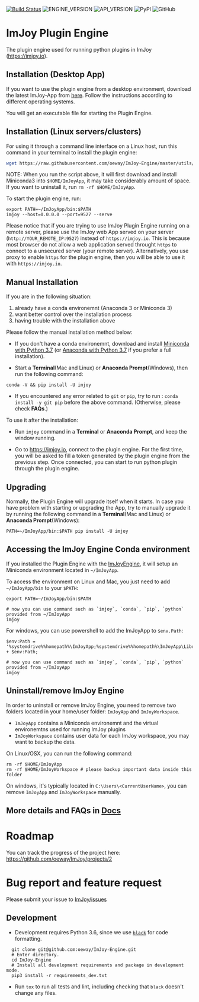  [![Build Status](https://travis-ci.com/oeway/ImJoy-Engine.svg?branch=master)](https://travis-ci.com/oeway/ImJoy-Engine) ![ENGINE_VERSION](https://img.shields.io/badge/dynamic/json.svg?color=success&label=imjoy%20engine&prefix=v&query=version&url=https%3A%2F%2Fraw.githubusercontent.com%2Foeway%2FImJoy-Engine%2Fmaster%2FVERSION) ![API_VERSION](https://img.shields.io/badge/dynamic/json.svg?color=success&label=api%20version&prefix=v&query=api_version&url=https%3A%2F%2Fraw.githubusercontent.com%2Foeway%2FImJoy-Engine%2Fmaster%2FVERSION) ![PyPI](https://img.shields.io/pypi/v/imjoy.svg?style=popout) ![GitHub](https://img.shields.io/github/license/oeway/ImJoy-Engine.svg)
# ImJoy Plugin Engine
The plugin engine used for running python plugins in ImJoy (https://imjoy.io).

## Installation (Desktop App)

If you want to use the plugin engine from a desktop environment, download the latest ImJoy-App from [here](https://github.com/oeway/ImJoy-App/releases). Follow the instructions according to different operating systems.

You will get an executable file for starting the Plugin Engine.

## Installation (Linux servers/clusters)

For using it through a command line interface on a Linux host, run this command in your terminal to install the plugin engine:
```bash
wget https://raw.githubusercontent.com/oeway/ImJoy-Engine/master/utils/Linux_Install.sh  -O - | bash
```

NOTE: When you run the script above, it will first download and install Miniconda3 into `$HOME/ImJoyApp`, it may take considerably amount of space. If you want to uninstall it, run `rm -rf $HOME/ImJoyApp`.  

To start the plugin engine, run:
```
export PATH=~/ImJoyApp/bin:$PATH
imjoy --host=0.0.0.0 --port=9527 --serve
```

Please notice that if you are trying to use ImJoy Plugin Engine running on a remote server, please use the ImJoy web App served on your server (`http://YOUR_REMOTE_IP:9527`) instead of `https://imjoy.io`. This is because most browser do not allow a web application served throught `https` to connect to a unsecured server (your remote server). Alternatively, you use proxy to enable `https` for the plugin engine, then you will be able to use it with `https://imjoy.io`.


## Manual Installation
  If you are in the following situation:
   1) already have a conda environemnt (Anaconda 3 or Miniconda 3)
   1) want better control over the installation process
   2) having trouble with the installation above

  Please follow the manual installation method below:

  * If you don't have a conda environemnt, download and install [Miniconda with Python 3.7](https://conda.io/miniconda.html) (or [Anaconda with Python 3.7](https://www.anaconda.com/download/) if you prefer a full installation).

  * Start a **Terminal**(Mac and Linux) or **Anaconda Prompt**(Windows), then run the following command:

  ```
  conda -V && pip install -U imjoy
  ```

  * If you encountered any error related to `git` or `pip`, try to run : `conda install -y git pip` before the above command. (Otherwise, please check **FAQs**.)

  To use it after the installation:
  * Run `imjoy` command in a **Terminal** or **Anaconda Prompt**, and keep the window running.

  * Go to https://imjoy.io, connect to the plugin engine. For the first time, you will be asked to fill a token generated by the plugin engine from the previous step. Once connected, you can start to run python plugin through the plugin engine.

## Upgrading

Normally, the Plugin Engine will upgrade itself when it starts.
In case you have problem with starting or upgrading the App, try to manually upgrade it by running the following command in a **Terminal**(Mac and Linux) or **Anaconda Prompt**(Windows):
```
PATH=~/ImJoyApp/bin:$PATH pip install -U imjoy
```

## Accessing the ImJoy Engine Conda environment
If you installed the Plugin Engine with the [ImJoyEngine](https://github.com/oeway/ImJoy-Engine/releases), it will setup an Miniconda environment located in `~/ImJoyApp`.

To access the environment on Linux and Mac, you just need to add `~/ImJoyApp/bin` to your `$PATH`:
```
export PATH=~/ImJoyApp/bin:$PATH

# now you can use command such as `imjoy`, `conda`, `pip`, `python` provided from ~/ImJoyApp
imjoy

```
For windows, you can use powershell to add the ImJoyApp to `$env.Path`:
```
$env:Path = '%systemdrive%%homepath%\ImJoyApp;%systemdrive%%homepath%\ImJoyApp\Library\bin;%systemdrive%%homepath%\ImJoyApp\Scripts;' + $env:Path;

# now you can use command such as `imjoy`, `conda`, `pip`, `python` provided from ~/ImJoyApp
imjoy
```

## Uninstall/remove ImJoy Engine
In order to uninstall or remove ImJoy Engine, you need to remove two folders located in your home/user folder: `ImJoyApp` and `ImJoyWorkspace`.

 * `ImJoyApp` contains a Miniconda environemnt and the virtual environemtns used for running ImJoy plugins
 * `ImJoyWorkspace` contains user data for each ImJoy workspace, you may want to backup the data.

On Linux/OSX, you can run the following command:
```
rm -rf $HOME/ImJoyApp   
rm -rf $HOME/ImJoyWorkspace # please backup important data inside this folder
```
On windows, it's typically located in `C:\Users\<CurrentUserName>`, you can remove `ImJoyApp` and `ImJoyWorkspace` manually.

## More details and FAQs in [Docs](https://imjoy.io/docs/#/user_manual)

# Roadmap
You can track the progress of the project here: https://github.com/oeway/ImJoy/projects/2

# Bug report and feature request

Please submit your issue to [ImJoy/issues ](https://github.com/oeway/ImJoy/issues)

## Development

- Development requires Python 3.6, since we use [`black`](https://github.com/ambv/black) for code formatting.

```
  git clone git@github.com:oeway/ImJoy-Engine.git
  # Enter directory.
  cd ImJoy-Engine
  # Install all development requirements and package in development mode.
  pip3 install -r requirements_dev.txt
```

- Run `tox` to run all tests and lint, including checking that `black` doesn't change any files.
